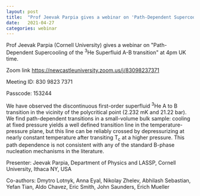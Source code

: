 ```yaml
---
layout: post
title:  "Prof Jeevak Parpia gives a webinar on 'Path-Dependent Supercooling of the 3He Superfluid A-B transition' at 4pm UK time"
date:   2021-04-27
categories: webinar
---
```

Prof Jeevak Parpia (Cornell University) gives a webinar on "Path-Dependent Supercooling of the <sup>3</sup>He Superfluid A-B transition" at 4pm UK time.

Zoom link https://newcastleuniversity.zoom.us/j/83098237371

Meeting ID: 830 9823 7371

Passcode: 153244



We have observed the discontinuous first-order superfluid <sup>3</sup>He A to B transition in the vicinity of the polycritical point (2.232 mK and 21.22 bar). We find path-dependent transitions in a small-volume bulk sample: cooling at fixed pressure yields a well defined transition line in the temperature-pressure plane, but this line can be reliably crossed by depressurizing at nearly constant temperature after transiting T<sub>c</sub> at a higher pressure. This path dependence is not consistent with any of the standard B-phase nucleation mechanisms in the literature.

Presenter: Jeevak Parpia, Department of Physics and LASSP, Cornell University, Ithaca NY, USA

Co-authors: Dmytro Lotnyk, Anna Eyal, Nikolay Zhelev, Abhilash Sebastian, Yefan Tian, Aldo Chavez, Eric Smith, John Saunders, Erich Mueller
